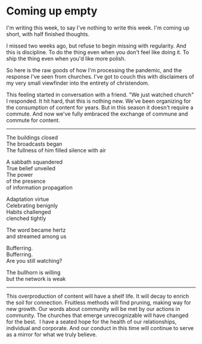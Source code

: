 <!--data 2020-04-08 -->

# Coming up empty

I'm writing this week, to say I've nothing to write this week.
I'm coming up short, with half finished thoughts.

I missed two weeks ago, but refuse to begin missing with regularity.
And this is discipline.
To do the thing even when you don't feel like doing it.
To ship the thing even when you'd like more polish.

So here is the raw goods of how I'm processing the pandemic, and the response I've seen from churches.
I've got to couch this with disclaimers of my very small viewfinder into the entirety of christendom.

This feeling started in conversation with a friend.
"We just watched church" I responded.
It hit hard, that this is nothing new.
We've been organizing for the consumption of content for years.
But in this season it doesn't require a commute.
And now we've fully embraced the exchange of commune and commute for content.

---

The buildings closed\
The broadcasts began\
The fullness of him filled silence with air

A sabbath squandered\
True belief unveiled\
The power\
of the presence\
of information propagation

Adaptation virtue\
Celebrating benignly\
Habits challenged\
clenched tightly

The word became hertz\
and streamed among us

Bufferring.\
Bufferring.\
Are you still watching?

The bullhorn is willing\
but the network is weak

---

This overproduction of content will have a shelf life.
It will decay to enrich the soil for connection.
Fruitless methods will find pruning, making way for new growth.
Our words about community will be met by our actions in community.
The churches that emerge unrecognizable will have changed for the best. 
I have a seated hope for the health of our relationships, individual and corporate.
And our conduct in this time will continue to serve as a mirror for what we truly believe.